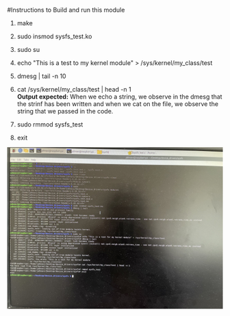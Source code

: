 #Instructions to Build and run this module

1. make  
2. sudo insmod sysfs_test.ko  
3. sudo su  
4. echo "This is a test to my kernel module" > /sys/kernel/my_class/test  
5. dmesg | tail -n 10  
6. cat /sys/kernel/my_class/test | head -n 1  
**Output expected:** When we echo a string, we observe in the dmesg that the strinf has been written and when we cat on the file, we observe the string that we passed in the code.  

6. sudo rmmod sysfs_test  
7. exit  

![Output](../Images/Raspbian_outputs/sysfs_output.jpg)
